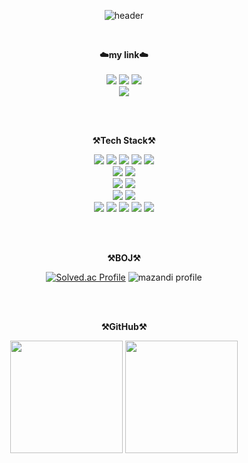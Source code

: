 <!--
**honey7734/honey7734** is a ✨ _special_ ✨ repository because its `README.md` (this file) appears on your GitHub profile.

Here are some ideas to get you started:

- 🔭 I’m currently working on ...
- 🌱 I’m currently learning ...
- 👯 I’m looking to collaborate on ...
- 🤔 I’m looking for help with ...f
- 💬 Ask me about ...
- 📫 How to reach me: ...
- 😄 Pronouns: ...
- ⚡ Fun fact: ...
-->

<div align="center">    

![header](https://capsule-render.vercel.app/api?type=waving&color=gradient&height=300&section=header&text=Honey&fontSize=90&desc=Welcome%20my%20Github!&descAlignY=35&fontColor=fff&descAlign=60)

</div>

<br>
<p align="center">
    <Strong>☁️my link☁️</Strong><br><br>
    <a href="https://oldsquash.tistory.com/" target="_blank"><img src="https://img.shields.io/badge/Tistory-535D6C?style=flat-square&logo=Tistory&logoColor=white"/></a>
    <a href="#" target="_blank"><img src="https://img.shields.io/badge/Notion-000000?style=flat-square&logo=Notion&logoColor=white"/></a>
    <a href="mailto:devgusdml@gmail.com" target="_blank"><img src="https://img.shields.io/badge/Gmail-EA4335?style=for-the/badge&logo=Gmail&logoColor=FFFFFF"/></a>
    <br>
   <a href="https://hits.seeyoufarm.com"><img src="https://hits.seeyoufarm.com/api/count/incr/badge.svg?url=https%3A%2F%2Fgithub.com%2Fhoney7734%2Fhit-counter&count_bg=%2379C83D&title_bg=%23555555&icon=&icon_color=%23E7E7E7&title=hits&edge_flat=false"/></a>
</p>
<br><br>






<p align="center">
    <Strong>⚒️Tech Stack⚒️</Strong><br>
</p>
<div align="center">
<img src="https://img.shields.io/badge/HTML-E34F26?style=for-the-badge&logo=HTML5&logoColor=white"/>
<img src="https://img.shields.io/badge/CSS-1572B6?style=for-the-badge&logo=CSS3&logoColor=white"/>
<img src="https://img.shields.io/badge/JavaScript-F7DF1E?style=for-the-badge&logo=JavaScript&logoColor=white"/>
<img src="https://img.shields.io/badge/JSP-007396?style=for-the-badge&logo=jsp&logoColor=white">
<img src="https://img.shields.io/badge/Linux-FCC624?style=for-the-badge&logo=Linux&logoColor=white">
<br>
<img src="https://img.shields.io/badge/JAVA-007396?style=for-the-badge&logo=java&logoColor=white"> 
<img src="https://img.shields.io/badge/Python-3776AB?style=for-the-badge&logo=Python&logoColor=white">
<br>
<img src="https://img.shields.io/badge/Spring-6DB33F?style=for-the-badge&logo=Spring&logoColor=white">
<img src="https://img.shields.io/badge/SpringBoot-6DB33F?style=for-the-badge&logo=SpringBoot&logoColor=white">
<br>
<img src="https://img.shields.io/badge/Oracle-F80000?style=for-the-badge&logo=Oracle&logoColor=white"/>
<img src="https://img.shields.io/badge/mysql-4479A1?style=for-the-badge&logo=mysql&logoColor=white">
<br>
<img src="https://img.shields.io/badge/Eclipse IDE-2C2255?style=for-the-badge&logo=Eclipse IDE&logoColor=white"/>
<img src="https://img.shields.io/badge/Visual Studio-5C2D91?style=for-the-badge&logo=Visual Studio&logoColor=white"/>
<img src="https://img.shields.io/badge/Visual Studio Code-007ACC?style=for-the-badge&logo=Visual Studio Code&logoColor=white"/>
<img src="https://img.shields.io/badge/IntelliJ-000000?style=for-the-badge&logo=IntelliJ IDEA&logoColor=white"> 
<img src="https://img.shields.io/badge/Sourcetree-0052CC?style=for-the-badge&logo=Sourcetree&logoColor=white"/>
    
</div>

<br><br>

<p align="center">
    <Strong>⚒️BOJ⚒️</Strong><br>
</p>
<div align="center">
    
[![Solved.ac Profile](http://mazassumnida.wtf/api/v2/generate_badge?boj=gusdml7243)](https://solved.ac/gusdml7243/)
![mazandi profile](http://mazandi.herokuapp.com/api?handle=gusdml7243&theme=warm)
    
</div>
<br><br>
<p align="center">
    <Strong>⚒️GitHub⚒️</Strong><br>
</p>
<p align="center">
  <img height="180em" src="https://github-readme-stats.vercel.app/api?username=honey7734&show_icons=true&include_all_commits=true">
  <img height="180em" src="https://github-readme-stats.vercel.app/api/top-langs/?username=honey7734&layout=compact">
</p>

